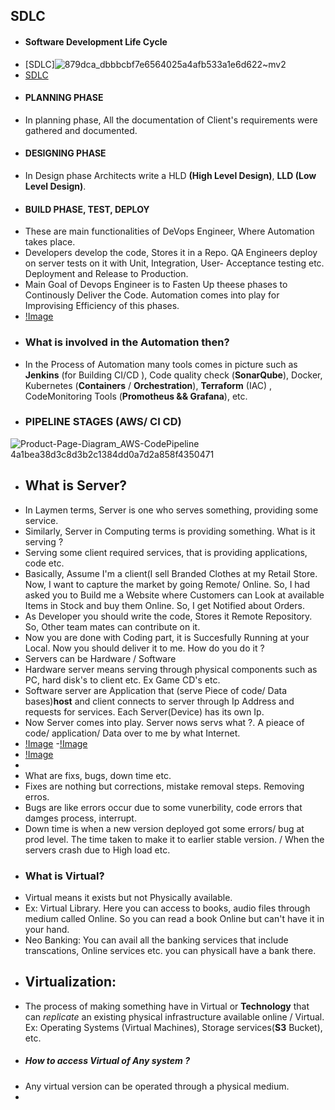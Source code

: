 ## SDLC 
- #### Software Development Life Cycle
- [SDLC]![879dca_dbbbcbf7e6564025a4afb533a1e6d622~mv2](https://github.com/viveklingireddy/Prep/assets/67540715/37a1c8a8-01c6-4ae3-a090-27a417e96f0f)
- [SDLC](https://aws.amazon.com/what-is/sdlc/)
- #### PLANNING PHASE
- In planning phase, All the documentation of Client's requirements were gathered and documented.
- #### DESIGNING PHASE
- In Design phase Architects write a HLD **(High Level Design)**, **LLD (Low Level Design)**.
- #### BUILD PHASE, TEST, DEPLOY
- These are main functionalities of DeVops Engineer, Where Automation takes place. 
- Developers develop the code, Stores it in a Repo. QA Engineers deploy on server tests on it with Unit, Integration,
   User- Acceptance testing etc. Deployment and Release to Production.
- Main Goal of Devops Engineer is to Fasten Up theese phases to Continously Deliver the Code. Automation comes into play for
  Improvising Efficiency of this phases. 
- [!Image](https://svprojectmanagement.com/wp-content/uploads/2022/11/Resized-Agile-SDLC.png)
- ### What is involved in the Automation then?
- In the Process of Automation many tools comes in picture such as **Jenkins** (for Building CI/CD ), Code quality check (**SonarQube**), Docker, Kubernetes (**Containers** / **Orchestration**), **Terraform** (IAC) , CodeMonitoring Tools (**Promotheus && Grafana**), etc.
-  ### PIPELINE STAGES (AWS/ CI CD)

![Product-Page-Diagram_AWS-CodePipeline 4a1bea38d3c8d3b2c1384dd0a7d2a858f4350471](https://github.com/viveklingireddy/Prep/assets/67540715/bcbc87b9-f5a9-4332-bc55-3b5e430b3480)

- ## What is Server?
- In Laymen terms, Server is one who serves something, providing some service.
- Similarly, Server in Computing terms is providing something. What is it serving ?
- Serving some client required services, that is providing applications, code etc.
- Basically, Assume I'm a client(I sell Branded Clothes at my Retail Store. Now, I want to capture the market by going Remote/ Online. So, I had asked you to Build me a Website where Customers can Look at available Items in Stock and buy them
  Online. So, I get Notified about Orders.
- As Developer you should write the code, Stores it Remote Repository. So, Other team mates can contribute on it.
- Now you are done with Coding part, it is Succesfully Running at your Local. Now you should deliver it to me. How do you do it ?
- Servers can be Hardware  / Software
- Hardware  server means serving through physical components such as PC, hard disk's to client etc. Ex Game CD's etc.
- Software server are Application that (serve Piece of code/ Data bases)**host** and client connects to server through Ip 
Address and  requests for services. Each Server(Device) has its own Ip.
- Now Server comes into play. Server nows servs what ?. A pieace of code/ application/ Data over to me by what Internet.
-   [!Image](https://cuehosting.com/blog/wp-content/uploads/2018/11/server.jpg)
-[!Image](https://miro.medium.com/v2/resize:fit:1121/1*yw7D8njef49dBsR15wMY9g.png)
-   [!Image](https://www.oreilly.com/api/v2/epubs/9781789349863/files/assets/5d678947-2cad-44df-a4a4-5e78fd50fb52.png)
-   
-   What are fixs, bugs, down time etc.
-   Fixes are nothing but corrections, mistake removal steps. Removing erros.
-   Bugs are like errors occur due to some vunerbility, code errors that damges process, interrupt.
-   Down time is when a new version deployed got some errors/ bug at prod level. The time taken to make it to earlier stable version. / When the servers crash due to High load etc.
-   ### What is Virtual?
-   Virtual means it exists but not Physically available. 
-   Ex: Virtual Library. Here you can access to books, audio files through medium called Online. So you can read a book Online but can't have it in your hand.
-   Neo Banking: You can avail all the banking services that include transcations, Online services etc. you can physicall have a bank there.
-   ## Virtualization:
-   The process of making something have in Virtual or **Technology** that can *replicate* an existing physical infrastructure available online / Virtual. Ex: Operating Systems (Virtual Machines), Storage services(**S3** Bucket), etc.
-   ##### How to access Virtual of Any system ?
-   Any virtual version can be operated through a physical medium.
-   
